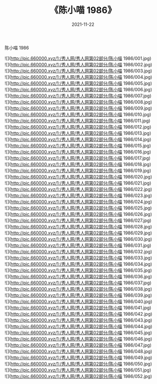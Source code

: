 ﻿---
layout: post
title:  《陈小喵 1986》
date:   2021-11-22
img: http://pic.660000.xyz/1:/秀人网/秀人网第02部分/陈小喵 1986/000.jpg
categories: [美女, 清纯, 唯美]
---

陈小喵 1986

  ![](http://pic.660000.xyz/1:/秀人网/秀人网第02部分/陈小喵 1986/001.jpg) <br> ![](http://pic.660000.xyz/1:/秀人网/秀人网第02部分/陈小喵 1986/002.jpg) <br> ![](http://pic.660000.xyz/1:/秀人网/秀人网第02部分/陈小喵 1986/003.jpg) <br> ![](http://pic.660000.xyz/1:/秀人网/秀人网第02部分/陈小喵 1986/004.jpg) <br> ![](http://pic.660000.xyz/1:/秀人网/秀人网第02部分/陈小喵 1986/005.jpg) <br> ![](http://pic.660000.xyz/1:/秀人网/秀人网第02部分/陈小喵 1986/006.jpg) <br> ![](http://pic.660000.xyz/1:/秀人网/秀人网第02部分/陈小喵 1986/007.jpg) <br> ![](http://pic.660000.xyz/1:/秀人网/秀人网第02部分/陈小喵 1986/008.jpg) <br> ![](http://pic.660000.xyz/1:/秀人网/秀人网第02部分/陈小喵 1986/009.jpg) <br> ![](http://pic.660000.xyz/1:/秀人网/秀人网第02部分/陈小喵 1986/010.jpg) <br> ![](http://pic.660000.xyz/1:/秀人网/秀人网第02部分/陈小喵 1986/011.jpg) <br> ![](http://pic.660000.xyz/1:/秀人网/秀人网第02部分/陈小喵 1986/012.jpg) <br> ![](http://pic.660000.xyz/1:/秀人网/秀人网第02部分/陈小喵 1986/013.jpg) <br> ![](http://pic.660000.xyz/1:/秀人网/秀人网第02部分/陈小喵 1986/014.jpg) <br> ![](http://pic.660000.xyz/1:/秀人网/秀人网第02部分/陈小喵 1986/015.jpg) <br> ![](http://pic.660000.xyz/1:/秀人网/秀人网第02部分/陈小喵 1986/016.jpg) <br> ![](http://pic.660000.xyz/1:/秀人网/秀人网第02部分/陈小喵 1986/017.jpg) <br> ![](http://pic.660000.xyz/1:/秀人网/秀人网第02部分/陈小喵 1986/018.jpg) <br> ![](http://pic.660000.xyz/1:/秀人网/秀人网第02部分/陈小喵 1986/019.jpg) <br> ![](http://pic.660000.xyz/1:/秀人网/秀人网第02部分/陈小喵 1986/020.jpg) <br> ![](http://pic.660000.xyz/1:/秀人网/秀人网第02部分/陈小喵 1986/021.jpg) <br> ![](http://pic.660000.xyz/1:/秀人网/秀人网第02部分/陈小喵 1986/022.jpg) <br> ![](http://pic.660000.xyz/1:/秀人网/秀人网第02部分/陈小喵 1986/023.jpg) <br> ![](http://pic.660000.xyz/1:/秀人网/秀人网第02部分/陈小喵 1986/024.jpg) <br> ![](http://pic.660000.xyz/1:/秀人网/秀人网第02部分/陈小喵 1986/025.jpg) <br> ![](http://pic.660000.xyz/1:/秀人网/秀人网第02部分/陈小喵 1986/026.jpg) <br> ![](http://pic.660000.xyz/1:/秀人网/秀人网第02部分/陈小喵 1986/027.jpg) <br> ![](http://pic.660000.xyz/1:/秀人网/秀人网第02部分/陈小喵 1986/028.jpg) <br> ![](http://pic.660000.xyz/1:/秀人网/秀人网第02部分/陈小喵 1986/029.jpg) <br> ![](http://pic.660000.xyz/1:/秀人网/秀人网第02部分/陈小喵 1986/030.jpg) <br> ![](http://pic.660000.xyz/1:/秀人网/秀人网第02部分/陈小喵 1986/031.jpg) <br> ![](http://pic.660000.xyz/1:/秀人网/秀人网第02部分/陈小喵 1986/032.jpg) <br> ![](http://pic.660000.xyz/1:/秀人网/秀人网第02部分/陈小喵 1986/033.jpg) <br> ![](http://pic.660000.xyz/1:/秀人网/秀人网第02部分/陈小喵 1986/034.jpg) <br> ![](http://pic.660000.xyz/1:/秀人网/秀人网第02部分/陈小喵 1986/035.jpg) <br> ![](http://pic.660000.xyz/1:/秀人网/秀人网第02部分/陈小喵 1986/036.jpg) <br> ![](http://pic.660000.xyz/1:/秀人网/秀人网第02部分/陈小喵 1986/037.jpg) <br> ![](http://pic.660000.xyz/1:/秀人网/秀人网第02部分/陈小喵 1986/038.jpg) <br> ![](http://pic.660000.xyz/1:/秀人网/秀人网第02部分/陈小喵 1986/039.jpg) <br> ![](http://pic.660000.xyz/1:/秀人网/秀人网第02部分/陈小喵 1986/040.jpg) <br> ![](http://pic.660000.xyz/1:/秀人网/秀人网第02部分/陈小喵 1986/041.jpg) <br> ![](http://pic.660000.xyz/1:/秀人网/秀人网第02部分/陈小喵 1986/042.jpg) <br> ![](http://pic.660000.xyz/1:/秀人网/秀人网第02部分/陈小喵 1986/043.jpg) <br> ![](http://pic.660000.xyz/1:/秀人网/秀人网第02部分/陈小喵 1986/044.jpg) <br> ![](http://pic.660000.xyz/1:/秀人网/秀人网第02部分/陈小喵 1986/045.jpg) <br> ![](http://pic.660000.xyz/1:/秀人网/秀人网第02部分/陈小喵 1986/046.jpg) <br> ![](http://pic.660000.xyz/1:/秀人网/秀人网第02部分/陈小喵 1986/047.jpg) <br> ![](http://pic.660000.xyz/1:/秀人网/秀人网第02部分/陈小喵 1986/048.jpg) <br> ![](http://pic.660000.xyz/1:/秀人网/秀人网第02部分/陈小喵 1986/049.jpg) <br> ![](http://pic.660000.xyz/1:/秀人网/秀人网第02部分/陈小喵 1986/050.jpg) <br> ![](http://pic.660000.xyz/1:/秀人网/秀人网第02部分/陈小喵 1986/051.jpg) <br> ![](http://pic.660000.xyz/1:/秀人网/秀人网第02部分/陈小喵 1986/052.jpg) <br>